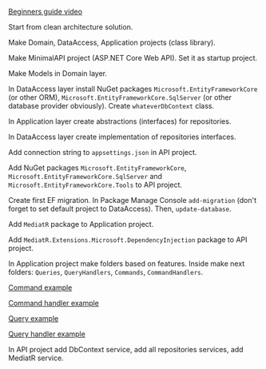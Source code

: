 [Beginners guide video](https://youtu.be/RRrsFE6OXAQ)

Start from clean architecture solution.

Make Domain, DataAccess, Application projects (class library).

Make MinimalAPI project (ASP.NET Core Web API). Set it as startup project.

Make Models in Domain layer.

In DataAccess layer install NuGet packages `Microsoft.EntityFrameworkCore` (or other ORM), `Microsoft.EntityFrameworkCore.SqlServer` (or other database provider obviously). Create `whateverDbContext` class.

In Application layer create abstractions (interfaces) for repositories.

In DataAccess layer create implementation of repositories interfaces.

Add connection string to `appsettings.json` in API project.

Add NuGet packages `Microsoft.EntityFrameworkCore`, `Microsoft.EntityFrameworkCore.SqlServer` and `Microsoft.EntityFrameworkCore.Tools` to API project.

Create first EF migration. In Package Manage Console `add-migration` (don't forget to set default project to DataAccess). Then, `update-database`.

Add `MediatR` package to Application project.

Add `MediatR.Extensions.Microsoft.DependencyInjection` package to API project.

In Application project make folders based on features. Inside make next folders: `Queries`, `QueryHandlers`, `Commands`, `CommandHandlers`.

[Command example](CreatePost.cs)

[Command handler example](CreatePostHandler.cs)

[Query example](GetAllPosts.cs)

[Query handler example](GetAllPostsHandler.cs)

In API project add DbContext service, add all repositories services, add MediatR service.
